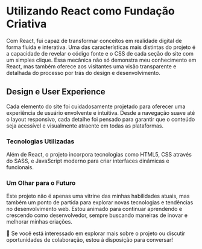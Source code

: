 # Utilizando React como Fundação Criativa

Com React, fui capaz de transformar conceitos em realidade digital de forma fluida e interativa. Uma das características mais distintas do projeto é a capacidade de revelar o código fonte e o CSS de cada seção do site com um simples clique. Essa mecânica não só demonstra meu conhecimento em React, mas também oferece aos visitantes uma visão transparente e detalhada do processo por trás do design e desenvolvimento.

## Design e User Experience

Cada elemento do site foi cuidadosamente projetado para oferecer uma experiência de usuário envolvente e intuitiva. Desde a navegação suave até o layout responsivo, cada detalhe foi pensado para garantir que o conteúdo seja acessível e visualmente atraente em todas as plataformas.

### Tecnologias Utilizadas

Além de React, o projeto incorpora tecnologias como HTML5, CSS através do SASS, e JavaScript moderno para criar interfaces dinâmicas e funcionais. 

### Um Olhar para o Futuro

Este projeto não é apenas uma vitrine das minhas habilidades atuais, mas também um ponto de partida para explorar novas tecnologias e tendências no desenvolvimento web. Estou animado para continuar aprendendo e crescendo como desenvolvedor, sempre buscando maneiras de inovar e melhorar minhas criações.

🚀 Se você está interessado em explorar mais sobre o projeto ou discutir oportunidades de colaboração, estou à disposição para conversar!
